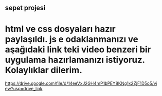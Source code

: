 ## sepet projesi

# html ve css dosyaları hazır paylaşıldı. js e odaklanmanızı ve aşağıdaki link teki video benzeri bir uygulama hazırlamanızı istiyoruz. Kolaylıklar dilerim.




https://drive.google.com/file/d/14eeVxJ2GH4mP1bPEY8KNg1x2ZjF1D5o5/view?usp=drive_link